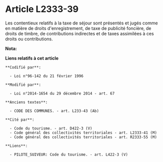 # Article L2333-39

Les contentieux relatifs à la taxe de séjour sont présentés et jugés comme en matière de droits d'enregistrement, de taxe de
publicité foncière, de droits de timbre, de contributions indirectes et de taxes assimilées à ces droits ou contributions.

**Nota:**



**Liens relatifs à cet article**

	**Codifié par**:

	  - Loi n°96-142 du 21 février 1996

	**Modifié par**:

	  - Loi n°2014-1654 du 29 décembre 2014 - art. 67

	**Anciens textes**:

	  - CODE DES COMMUNES. - art. L233-43 (Ab)

	**Cité par**:

	  - Code du tourisme. - art. D422-3 (V)
	  - Code général des collectivités territoriales - art. L2333-41 (M)
	  - Code général des collectivités territoriales - art. R2333-55 (M)

	**Liens**:

	  - PILOTE_SUIVEUR: Code du tourisme. - art. L422-3 (V)
